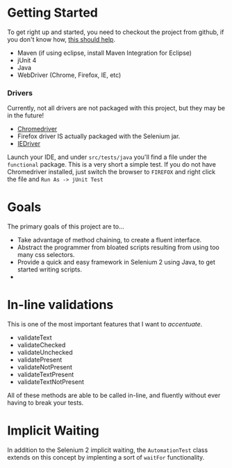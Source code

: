# Getting Started
To get right up and started,  you need to checkout the project from github, if you don't know how, [this should help](http://git-scm.com/book/en/Git-Basics-Getting-a-Git-Repository).
- Maven (if using eclipse, install Maven Integration for Eclipse)
- jUnit 4
- Java
- WebDriver (Chrome, Firefox, IE, etc)

### Drivers
Currently, not all drivers are not packaged with this project, but they may be in the future!
- [Chromedriver](https://code.google.com/p/chromedriver/downloads/list)
- Firefox driver IS actually packaged with the Selenium jar.
- [IEDriver](https://code.google.com/p/selenium/downloads/list)

Launch your IDE, and under ```src/tests/java``` you'll find a file under the ```functional``` package.  This is a very short a simple test. 
If you do not have Chromedriver installed, just switch the browser to ```FIREFOX``` and right click the file and ```Run As -> jUnit Test```

# Goals
The primary goals of this project are to...
- Take advantage of method chaining, to create a fluent interface.
- Abstract the programmer from bloated scripts resulting from using too many css selectors.
- Provide a quick and easy framework in Selenium 2 using Java, to get started writing scripts.
- 

# In-line validations
This is one of the most important features that I want to _*accentuate*_.
- validateText
- validateChecked
- validateUnchecked
- validatePresent
- validateNotPresent
- validateTextPresent
- validateTextNotPresent

All of these methods are able to be called in-line, and fluently without ever having to break your tests.

# Implicit Waiting
In addition to the Selenium 2 implicit waiting, the ```AutomationTest``` class extends on this concept by implenting a sort of ```waitFor``` functionality.
